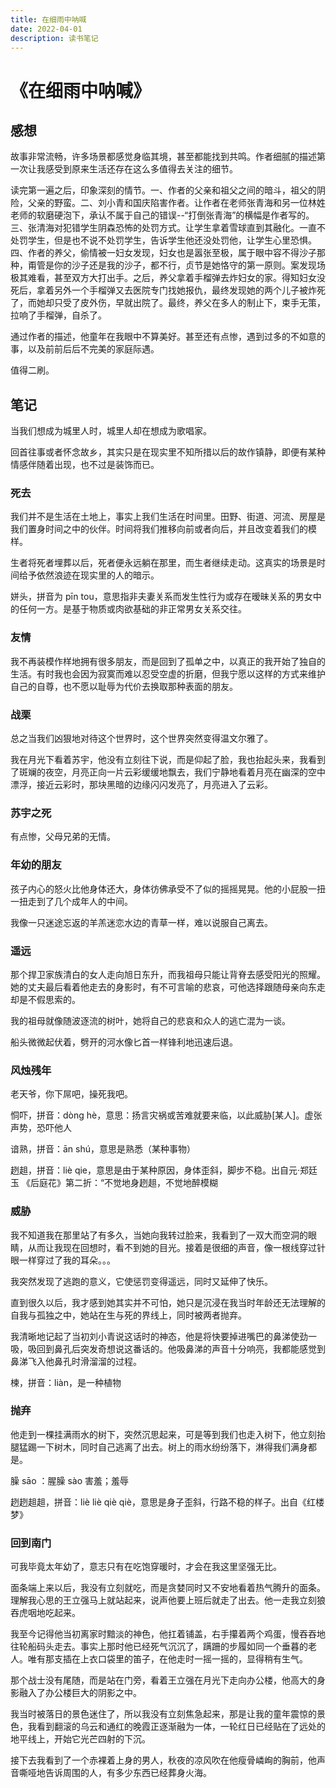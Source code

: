 ```yaml
---
title: 在细雨中呐喊
date: 2022-04-01
description: 读书笔记
---
```


# 《在细雨中呐喊》

## 感想

故事非常流畅，许多场景都感觉身临其境，甚至都能找到共鸣。作者细腻的描述第一次让我感受到原来生活还存在这么多值得去关注的细节。

读完第一遍之后，印象深刻的情节。一、作者的父亲和祖父之间的暗斗，祖父的阴险，父亲的野蛮。二、刘小青和国庆陷害作者。让作者在老师张青海和另一位林姓老师的软磨硬泡下，承认不属于自己的错误--“打倒张青海”的横幅是作者写的。三、张清海对犯错学生阴森恐怖的处罚方式。让学生拿着雪球直到其融化。一直不处罚学生，但是也不说不处罚学生，告诉学生他还没处罚他，让学生心里恐惧。四、作者的养父，偷情被一妇女发现，妇女也是嚣张至极，属于眼中容不得沙子那种，甭管是你的沙子还是我的沙子，都不行，贞节是她恪守的第一原则。案发现场极其难看，甚至双方大打出手。之后，养父拿着手榴弹去炸妇女的家。得知妇女没死后，拿着另外一个手榴弹又去医院专门找她报仇，最终发现她的两个儿子被炸死了，而她却只受了皮外伤，早就出院了。最终，养父在多人的制止下，束手无策，拉响了手榴弹，自杀了。

通过作者的描述，他童年在我眼中不算美好。甚至还有点惨，遇到过多的不如意的事，以及前前后后不完美的家庭际遇。

值得二刷。

## 笔记

当我们想成为城里人时，城里人却在想成为歌唱家。

回首往事或者怀念故乡，其实只是在现实里不知所措以后的故作镇静，即便有某种情感伴随着出现，也不过是装饰而已。

### 死去

我们并不是生活在土地上，事实上我们生活在时间里。田野、街道、河流、房屋是我们置身时间之中的伙伴。时间将我们推移向前或者向后，并且改变着我们的模样。

生者将死者埋葬以后，死者便永远躺在那里，而生者继续走动。这真实的场景是时间给予依然浪迹在现实里的人的暗示。

姘头，拼音为 pīn tou，意思指非夫妻关系而发生性行为或存在暧昧关系的男女中的任何一方。是基于物质或肉欲基础的非正常男女关系交往。

### 友情

我不再装模作样地拥有很多朋友，而是回到了孤单之中，以真正的我开始了独自的生活。有时我也会因为寂寞而难以忍受空虚的折磨，但我宁愿以这样的方式来维护自己的自尊，也不愿以耻辱为代价去换取那种表面的朋友。

### 战栗

总之当我们凶狠地对待这个世界时，这个世界突然变得温文尔雅了。

我在月光下看着苏宇，他没有立刻往下说，而是仰起了脸，我也抬起头来，我看到了斑斓的夜空，月亮正向一片云彩缓缓地飘去，我们宁静地看着月亮在幽深的空中漂浮，接近云彩时，那块黑暗的边缘闪闪发亮了，月亮进入了云彩。

### 苏宇之死

有点惨，父母兄弟的无情。

### 年幼的朋友

孩子内心的怒火比他身体还大，身体彷佛承受不了似的摇摇晃晃。他的小屁股一扭一扭走到了几个成年人的中间。

我像一只迷途忘返的羊羔迷恋水边的青草一样，难以说服自己离去。

### 遥远

那个捍卫家族清白的女人走向旭日东升，而我祖母只能让背脊去感受阳光的照耀。她的丈夫最后看着他走去的身影时，有不可言喻的悲哀，可他选择跟随母亲向东走却是不假思索的。

我的祖母就像随波逐流的树叶，她将自己的悲哀和众人的逃亡混为一谈。

船头微微起伏着，劈开的河水像匕首一样锋利地迅速后退。

### 风烛残年

老天爷，你下屌吧，操死我吧。

恫吓，拼音：dòng hè，意思：扬言灾祸或苦难就要来临，以此威胁[某人]。虚张声势，恐吓他人

谙熟，拼音：ān shú，意思是熟悉（某种事物）

趔趄，拼音：liè qie，意思是由于某种原因，身体歪斜，脚步不稳。出自元·郑廷玉 《后庭花》第二折：“不觉地身趔趄，不觉地醉模糊

### 威胁

我不知道我在那里站了有多久，当她向我转过脸来，我看到了一双大而空洞的眼睛，从而让我现在回想时，看不到她的目光。接着是很细的声音，像一根线穿过针眼一样穿过了我的耳朵。。。

我突然发现了逃跑的意义，它使惩罚变得遥远，同时又延伸了快乐。

直到很久以后，我才感到她其实并不可怕，她只是沉浸在我当时年龄还无法理解的自我与孤独之中，她站在生与死的界线上，同时被两者抛弃。

我清晰地记起了当初刘小青说这话时的神态，他是将快要掉进嘴巴的鼻涕使劲一吸，吸回到鼻孔后突发奇想说这番话的。他吸鼻涕的声音十分响亮，我都能感觉到鼻涕飞入他鼻孔时滑溜溜的过程。

楝，拼音：liàn，是一种植物

### 抛弃

他走到一棵挂满雨水的树下，突然沉思起来，可是等到我们也走入树下，他立刻抬腿猛踢一下树木，同时自己逃离了出去。树上的雨水纷纷落下，淋得我们满身都是。

臊 sāo ：腥臊 sào 害羞；羞辱

趔趔趄趄，拼音：liè liè qiè qiè，意思是身子歪斜，行路不稳的样子。出自《红楼梦》

### 回到南门

可我毕竟太年幼了，意志只有在吃饱穿暖时，才会在我这里坚强无比。

面条端上来以后，我没有立刻就吃，而是贪婪同时又不安地看着热气腾升的面条。理解我心思的王立强马上就站起来，说声他要上班后就走了出去。他一走我立刻狼吞虎咽地吃起来。

我至今记得他当初离家时黯淡的神色，他扛着铺盖，右手攥着两个鸡蛋，慢吞吞地往轮船码头走去。事实上那时他已经死气沉沉了，蹒跚的步履如同一个垂暮的老人。唯有那支插在上衣口袋里的笛子，在他走时一摇一摇的，显得稍有生气。

那个战士没有尾随，而是站在门旁，看着王立强在月光下走向办公楼，他高大的身影融入了办公楼巨大的阴影之中。

我当时被落日的景色迷住了，所以我没有立刻焦急起来，那是让我的童年震惊的景色，我看到翻滚的乌云和通红的晚霞正逐渐融为一体，一轮红日已经贴在了远处的地平线上，开始它光芒四射的下沉。

接下去我看到了一个赤裸着上身的男人，秋夜的凉风吹在他瘦骨嶙峋的胸前，他声音嘶哑地告诉周围的人，有多少东西已经葬身火海。
